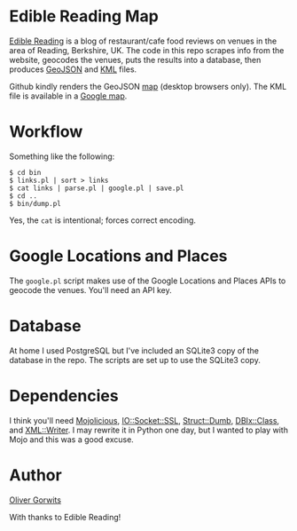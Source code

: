 # Edible Reading Map

[Edible Reading](http://ediblereading.com/) is a blog of restaurant/cafe food reviews on venues in the area of Reading, Berkshire, UK. The code in this repo scrapes info from the website, geocodes the venues, puts the results into a database, then produces [GeoJSON](http://en.wikipedia.org/wiki/GeoJSON) and [KML](https://developers.google.com/kml/documentation/?csw=1) files.

Github kindly renders the GeoJSON [map](https://github.com/ollyg/edible-reading/blob/master/edread.geojson) (desktop browsers only). The KML file is available in a [Google map](http://go.edreadmap.com/).

# Workflow

Something like the following:

````
$ cd bin
$ links.pl | sort > links
$ cat links | parse.pl | google.pl | save.pl
$ cd ..
$ bin/dump.pl
````

Yes, the `cat` is intentional; forces correct encoding.

# Google Locations and Places

The `google.pl` script makes use of the Google Locations and Places APIs to geocode the venues. You'll need an API key.

# Database

At home I used PostgreSQL but I've included an SQLite3 copy of the database in the repo. The scripts are set up to use the SQLite3 copy.

# Dependencies

I think you'll need [Mojolicious](https://metacpan.org/pod/Mojolicious),
[IO::Socket::SSL](https://metacpan.org/pod/IO::Socket::SSL),
[Struct::Dumb](https://metacpan.org/pod/Struct::Dumb),
[DBIx::Class](https://metacpan.org/pod/DBIx::Class),
and [XML::Writer](https://metacpan.org/pod/XML::Writer).
I may rewrite it in Python one day, but I wanted to play with Mojo and this was a good excuse.

# Author

[Oliver Gorwits](mailto:oliver@cpan.org)

With thanks to Edible Reading!
